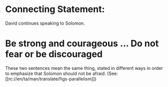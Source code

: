 # Connecting Statement:

David continues speaking to Solomon.

# Be strong and courageous ... Do not fear or be discouraged

These two sentences mean the same thing, stated in different ways in order to emphasize that Solomon should not be afraid. (See: [[rc://en/ta/man/translate/figs-parallelism]])


